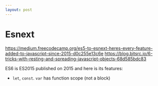 ```yaml
---
layout: post
---
```


# Esnext

https://medium.freecodecamp.org/es5-to-esnext-heres-every-feature-added-to-javascript-since-2015-d0c255e13c6e
https://blog.bitsrc.io/6-tricks-with-resting-and-spreading-javascript-objects-68d585bdc83

ES6 is ES2015 published on 2015 and here is its features:

* `let`, `const`. `var` has function scope (not a block)
